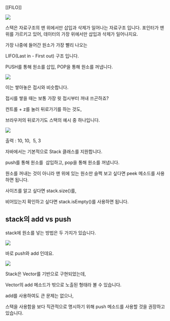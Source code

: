 [[FILO]]

![](https://blog.kakaocdn.net/dn/migaV/btsnxXlTyTE/TPW8IkwwNmkfElWnvwdNJK/img.png)


스택은 자료구조의 맨 위에서만 삽입과 삭제가 일어나는 자료구조 입니다.
포인터가 맨 위를 가르키고 있어, 데이터의 가장 위에서만 삽입과 삭제가 일어나지요.

가장 나중에 들어간 원소가 가장 빨리 나오는

LIFO(Last in - First out) 구조 입니다.

PUSH를 통해 원소를 삽입, POP을 통해 원소를 꺼냅니다.

![](https://blog.kakaocdn.net/dn/RY3MW/btsnwPWcgyq/6WW9sGsombMzJlvhY113N0/img.jpg)

이는 쌓아놓은 접시와 비슷합니다.

접시를 쌓을 때는 보통 가장 윗 접시부터 꺼내 쓰곤하죠?

컨트롤 + z를 눌러 뒤로가기를 하는 것도,

브라우저의 뒤로가기도 스택의 예시 중 하나입니다.


![](https://blog.kakaocdn.net/dn/cDQc7j/btsnwnZK4vq/C7C73NHLdz3kpukZOptD9K/img.png)

출력 : 10, 10,  5, 3

자바에서는 기본적으로 Stack 클래스를 지원합니다.

push를 통해 원소를  삽입하고, pop을 통해 원소를 꺼냅니다.

원소를 꺼내는 것이 아니라 맨 위에 있는 원소만 슬쩍 보고 싶다면 peek 메소드를 사용하면 됩니다.

사이즈를 알고 싶다면 stack.size()를,

비어있는지 확인하고 싶다면 stack.isEmpty()를 사용하면 됩니다.


## stack의 add vs push

stack에 원소를 넣는 방법은 두 가지가 있습니다.

![](https://blog.kakaocdn.net/dn/clY94r/btsnvEubwZ6/Q8vdqtsIzEYmk5hXzCFBv0/img.png)

바로 push와 add 인데요.

![](https://blog.kakaocdn.net/dn/bEg0YR/btsnygexrHX/GDL3chLD8VF7mwOpM0sCm0/img.png)

Stack은 Vector를 기반으로 구현되었는데,

Vector의 add 메소드가 밖으로 노출된 형태라 볼 수 있습니다.

add를 사용하여도 큰 문제는 없으나,

스택을 사용함을 보다 직관적으로 명시하기 위해 push 메소드를 사용할 것을 권장하고 있습니다.
